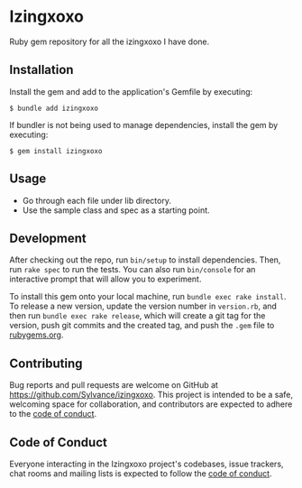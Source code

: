 # Izingxoxo

Ruby gem repository for all the izingxoxo I have done.

## Installation

Install the gem and add to the application's Gemfile by executing:

    $ bundle add izingxoxo

If bundler is not being used to manage dependencies, install the gem by executing:

    $ gem install izingxoxo

## Usage

- Go through each file under lib directory.
- Use the sample class and spec as a starting point.

## Development

After checking out the repo, run `bin/setup` to install dependencies. Then, run `rake spec` to run the tests. You can also run `bin/console` for an interactive prompt that will allow you to experiment.

To install this gem onto your local machine, run `bundle exec rake install`. To release a new version, update the version number in `version.rb`, and then run `bundle exec rake release`, which will create a git tag for the version, push git commits and the created tag, and push the `.gem` file to [rubygems.org](https://rubygems.org).

## Contributing

Bug reports and pull requests are welcome on GitHub at https://github.com/Sylvance/izingxoxo. This project is intended to be a safe, welcoming space for collaboration, and contributors are expected to adhere to the [code of conduct](https://github.com/Sylvance/izingxoxo/blob/main/CODE_OF_CONDUCT.md).

## Code of Conduct

Everyone interacting in the Izingxoxo project's codebases, issue trackers, chat rooms and mailing lists is expected to follow the [code of conduct](https://github.com/Sylvance/izingxoxo/blob/main/CODE_OF_CONDUCT.md).
